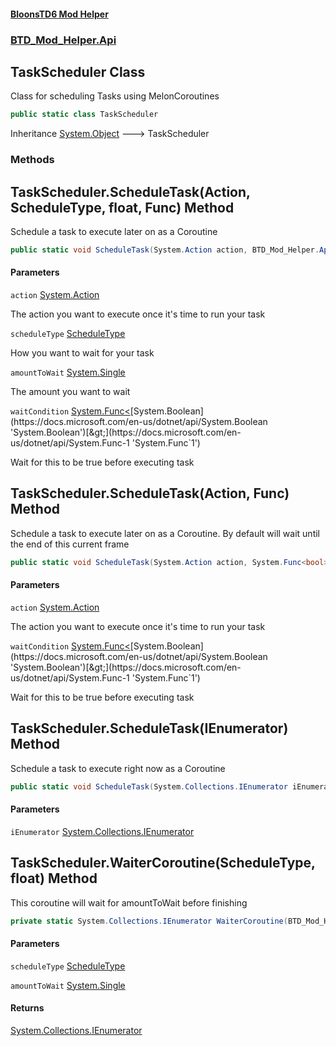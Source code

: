 #### [BloonsTD6 Mod Helper](README.md 'README')
### [BTD_Mod_Helper.Api](README.md#BTD_Mod_Helper.Api 'BTD_Mod_Helper.Api')

## TaskScheduler Class

Class for scheduling Tasks using MelonCoroutines

```csharp
public static class TaskScheduler
```

Inheritance [System.Object](https://docs.microsoft.com/en-us/dotnet/api/System.Object 'System.Object') &#129106; TaskScheduler
### Methods

<a name='BTD_Mod_Helper.Api.TaskScheduler.ScheduleTask(System.Action,BTD_Mod_Helper.Api.Enums.ScheduleType,float,System.Func_bool_)'></a>

## TaskScheduler.ScheduleTask(Action, ScheduleType, float, Func<bool>) Method

Schedule a task to execute later on as a Coroutine

```csharp
public static void ScheduleTask(System.Action action, BTD_Mod_Helper.Api.Enums.ScheduleType scheduleType, float amountToWait, System.Func<bool> waitCondition=null);
```
#### Parameters

<a name='BTD_Mod_Helper.Api.TaskScheduler.ScheduleTask(System.Action,BTD_Mod_Helper.Api.Enums.ScheduleType,float,System.Func_bool_).action'></a>

`action` [System.Action](https://docs.microsoft.com/en-us/dotnet/api/System.Action 'System.Action')

The action you want to execute once it's time to run your task

<a name='BTD_Mod_Helper.Api.TaskScheduler.ScheduleTask(System.Action,BTD_Mod_Helper.Api.Enums.ScheduleType,float,System.Func_bool_).scheduleType'></a>

`scheduleType` [ScheduleType](BTD_Mod_Helper.Api.Enums.ScheduleType.md 'BTD_Mod_Helper.Api.Enums.ScheduleType')

How you want to wait for your task

<a name='BTD_Mod_Helper.Api.TaskScheduler.ScheduleTask(System.Action,BTD_Mod_Helper.Api.Enums.ScheduleType,float,System.Func_bool_).amountToWait'></a>

`amountToWait` [System.Single](https://docs.microsoft.com/en-us/dotnet/api/System.Single 'System.Single')

The amount you want to wait

<a name='BTD_Mod_Helper.Api.TaskScheduler.ScheduleTask(System.Action,BTD_Mod_Helper.Api.Enums.ScheduleType,float,System.Func_bool_).waitCondition'></a>

`waitCondition` [System.Func&lt;](https://docs.microsoft.com/en-us/dotnet/api/System.Func-1 'System.Func`1')[System.Boolean](https://docs.microsoft.com/en-us/dotnet/api/System.Boolean 'System.Boolean')[&gt;](https://docs.microsoft.com/en-us/dotnet/api/System.Func-1 'System.Func`1')

Wait for this to be true before executing task

<a name='BTD_Mod_Helper.Api.TaskScheduler.ScheduleTask(System.Action,System.Func_bool_)'></a>

## TaskScheduler.ScheduleTask(Action, Func<bool>) Method

Schedule a task to execute later on as a Coroutine. By default will wait until the end of this current frame

```csharp
public static void ScheduleTask(System.Action action, System.Func<bool> waitCondition=null);
```
#### Parameters

<a name='BTD_Mod_Helper.Api.TaskScheduler.ScheduleTask(System.Action,System.Func_bool_).action'></a>

`action` [System.Action](https://docs.microsoft.com/en-us/dotnet/api/System.Action 'System.Action')

The action you want to execute once it's time to run your task

<a name='BTD_Mod_Helper.Api.TaskScheduler.ScheduleTask(System.Action,System.Func_bool_).waitCondition'></a>

`waitCondition` [System.Func&lt;](https://docs.microsoft.com/en-us/dotnet/api/System.Func-1 'System.Func`1')[System.Boolean](https://docs.microsoft.com/en-us/dotnet/api/System.Boolean 'System.Boolean')[&gt;](https://docs.microsoft.com/en-us/dotnet/api/System.Func-1 'System.Func`1')

Wait for this to be true before executing task

<a name='BTD_Mod_Helper.Api.TaskScheduler.ScheduleTask(System.Collections.IEnumerator)'></a>

## TaskScheduler.ScheduleTask(IEnumerator) Method

Schedule a task to execute right now as a Coroutine

```csharp
public static void ScheduleTask(System.Collections.IEnumerator iEnumerator);
```
#### Parameters

<a name='BTD_Mod_Helper.Api.TaskScheduler.ScheduleTask(System.Collections.IEnumerator).iEnumerator'></a>

`iEnumerator` [System.Collections.IEnumerator](https://docs.microsoft.com/en-us/dotnet/api/System.Collections.IEnumerator 'System.Collections.IEnumerator')

<a name='BTD_Mod_Helper.Api.TaskScheduler.WaiterCoroutine(BTD_Mod_Helper.Api.Enums.ScheduleType,float)'></a>

## TaskScheduler.WaiterCoroutine(ScheduleType, float) Method

This coroutine will wait for amountToWait before finishing

```csharp
private static System.Collections.IEnumerator WaiterCoroutine(BTD_Mod_Helper.Api.Enums.ScheduleType scheduleType, float amountToWait);
```
#### Parameters

<a name='BTD_Mod_Helper.Api.TaskScheduler.WaiterCoroutine(BTD_Mod_Helper.Api.Enums.ScheduleType,float).scheduleType'></a>

`scheduleType` [ScheduleType](BTD_Mod_Helper.Api.Enums.ScheduleType.md 'BTD_Mod_Helper.Api.Enums.ScheduleType')

<a name='BTD_Mod_Helper.Api.TaskScheduler.WaiterCoroutine(BTD_Mod_Helper.Api.Enums.ScheduleType,float).amountToWait'></a>

`amountToWait` [System.Single](https://docs.microsoft.com/en-us/dotnet/api/System.Single 'System.Single')

#### Returns
[System.Collections.IEnumerator](https://docs.microsoft.com/en-us/dotnet/api/System.Collections.IEnumerator 'System.Collections.IEnumerator')